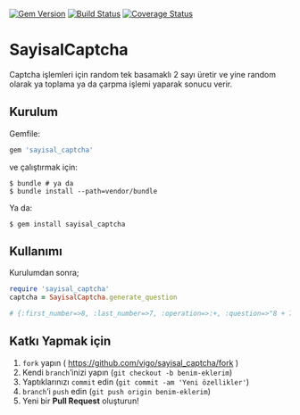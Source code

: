 [![Gem Version](https://badge.fury.io/rb/sayisal_captcha.svg)](http://badge.fury.io/rb/sayisal_captcha)
[![Build Status](https://travis-ci.org/vigo/sayisal_captcha.svg?branch=master)](https://travis-ci.org/vigo/sayisal_captcha)
[![Coverage Status](https://coveralls.io/repos/vigo/sayisal_captcha/badge.png?branch=master)](https://coveralls.io/r/vigo/sayisal_captcha?branch=master)

# SayisalCaptcha

Captcha işlemleri için random tek basamaklı 2 sayı üretir ve yine random
olarak ya toplama ya da çarpma işlemi yaparak sonucu verir.

## Kurulum

Gemfile:

```ruby
gem 'sayisal_captcha'
```

ve çalıştırmak için:

    $ bundle # ya da
    $ bundle install --path=vendor/bundle

Ya da:

    $ gem install sayisal_captcha

## Kullanımı

Kurulumdan sonra;

```ruby
require 'sayisal_captcha'
captcha = SayisalCaptcha.generate_question

# {:first_number=>8, :last_number=>7, :operation=>:+, :question=>"8 + 7", :result=>15}
```

## Katkı Yapmak için

1. `fork` yapın ( https://github.com/vigo/sayisal_captcha/fork )
2. Kendi `branch`’inizi yapın (`git checkout -b benim-eklerim`)
3. Yaptıklarınızı `commit` edin (`git commit -am 'Yeni özellikler'`)
4. `branch`’i `push` edin (`git push origin benim-eklerim`)
5. Yeni bir **Pull Request** oluşturun!
